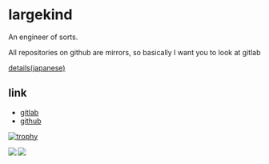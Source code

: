 # largekind

An engineer of sorts.

All repositories on github are mirrors, so basically I want you to look at gitlab

[details(japanese)](https://largekind.gitlab.io/Til/about/)

## link
- [gitlab](https://gitlab.com/largekind)
- [github](https://github.com/largekind)

[![trophy](https://github-profile-trophy.vercel.app/?username=largekind)](https://github.com/ryo-ma/github-profile-trophy)

<a href="https://github.com/anuraghazra/github-readme-stats">
  <img align="left" src="https://github-readme-stats.vercel.app/api?username=largekind&count_private=true&show_icons=true&include_all_commits=true" />
</a>
<a href="https://github.com/anuraghazra/github-readme-stats">
  <img align="left" src="https://github-readme-stats.vercel.app/api/top-langs/?username=largekind" />
</a>

